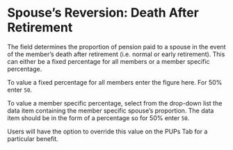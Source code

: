 # Spouse’s Reversion: Death After Retirement

The field determines the proportion of pension paid to a spouse in the
event of the member’s death after retirement (i.e. normal or early 
retirement). This can either be a fixed percentage for all members or 
a member specific percentage.

To value a fixed percentage for all members enter the figure here. For
50% enter `50`.

To value a member specific percentage, select from the drop-down list
the data item containing the member specific spouse’s proportion. The
data item should be in the form of a percentage so for 50% enter `50`.

Users will have the option to override this value on the PUPs Tab for 
a particular benefit.
